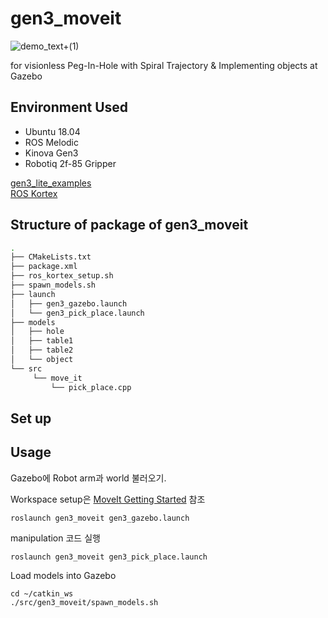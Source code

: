 # gen3_moveit
![demo_text+(1)](https://github.com/user-attachments/assets/41a7b31b-5192-42f0-bd55-2195f94dba0b)

for visionless Peg-In-Hole with Spiral Trajectory & Implementing objects at Gazebo
## Environment Used
* Ubuntu 18.04
* ROS Melodic
* Kinova Gen3
* Robotiq 2f-85 Gripper  

[gen3_lite_examples](https://github.com/AIRLABkhu/gen3_lite_examples)  
[ROS Kortex](https://github.com/Kinovarobotics/ros_kortex)  

## Structure of package of gen3_moveit
```sh
.
├── CMakeLists.txt
├── package.xml
├── ros_kortex_setup.sh
├── spawn_models.sh
├── launch
│   ├── gen3_gazebo.launch
│   └── gen3_pick_place.launch
├── models
│   ├── hole
│   ├── table1
│   ├── table2
│   └── object
└── src
     └── move_it
         └── pick_place.cpp
```
## Set up
## Usage
Gazebo에 Robot arm과 world 불러오기.

Workspace setup은 [MoveIt Getting Started](http://docs.ros.org/en/melodic/api/moveit_tutorials/html/doc/getting_started/getting_started.html) 참조
```
roslaunch gen3_moveit gen3_gazebo.launch
```
manipulation 코드 실행
```
roslaunch gen3_moveit gen3_pick_place.launch
```
Load models into Gazebo
```
cd ~/catkin_ws  
./src/gen3_moveit/spawn_models.sh
```
